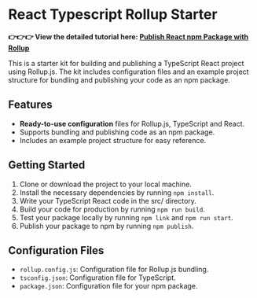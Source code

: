 # React Typescript Rollup Starter
**👉👉👉 View the detailed tutorial here: [Publish React npm Package with Rollup](https://beking0912.github.io/2023/02/06/Quickstart-with-Rollup/)**

This is a starter kit for building and publishing a TypeScript React project using Rollup.js. The kit includes configuration files and an example project structure for bundling and publishing your code as an npm package.

## Features
- **Ready-to-use configuration** files for Rollup.js, TypeScript and React.
- Supports bundling and publishing code as an npm package.
- Includes an example project structure for easy reference.

## Getting Started
1. Clone or download the project to your local machine.
2. Install the necessary dependencies by running `npm install`.
3. Write your TypeScript React code in the src/ directory.
4. Build your code for production by running `npm run build`.
5. Test your package locally by running `npm link` and `npm run start`.
6. Publish your package to npm by running `npm publish`.

## Configuration Files
- `rollup.config.js`: Configuration file for Rollup.js bundling.
- `tsconfig.json`: Configuration file for TypeScript.
- `package.json`: Configuration file for your npm package.
